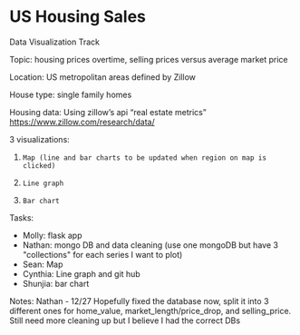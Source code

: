 # US Housing Sales
Data Visualization Track

Topic: housing prices overtime, selling prices versus average market price

Location: US metropolitan areas defined by Zillow

House type: single family homes

Housing data:
Using zillow’s api “real estate metrics”
https://www.zillow.com/research/data/

3 visualizations:
1.     Map (line and bar charts to be updated when region on map is clicked)
2.     Line graph 
3.     Bar chart

Tasks:
- Molly: flask app
- Nathan: mongo DB and data cleaning (use one mongoDB but have 3 "collections" for each series I want to plot)
- Sean: Map
- Cynthia: Line graph and git hub
- Shunjia: bar chart


Notes:
Nathan - 12/27 Hopefully fixed the database now, split it into 3 different ones for home_value, market_length/price_drop, and selling_price. Still need more cleaning up but I believe I had the correct DBs